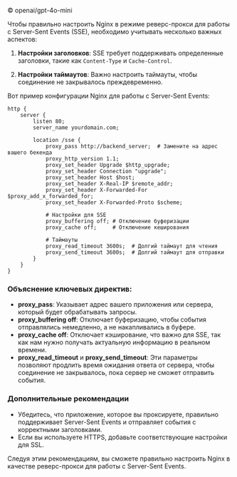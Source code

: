 © openai/gpt-4o-mini

Чтобы правильно настроить Nginx в режиме реверс-прокси для работы с Server-Sent Events (SSE), необходимо учитывать несколько важных аспектов:

1. **Настройки заголовков**: SSE требует поддерживать определенные заголовки, такие как `Content-Type` и `Cache-Control`.

2. **Настройки таймаутов**: Важно настроить таймауты, чтобы соединение не закрывалось преждевременно.

Вот пример конфигурации Nginx для работы с Server-Sent Events:

```nginx
http {
    server {
        listen 80;
        server_name yourdomain.com;

        location /sse {
            proxy_pass http://backend_server;  # Замените на адрес вашего бекенда
            proxy_http_version 1.1;
            proxy_set_header Upgrade $http_upgrade;
            proxy_set_header Connection "upgrade";
            proxy_set_header Host $host;
            proxy_set_header X-Real-IP $remote_addr;
            proxy_set_header X-Forwarded-For $proxy_add_x_forwarded_for;
            proxy_set_header X-Forwarded-Proto $scheme;

            # Настройки для SSE
            proxy_buffering off; # Отключение буферизации
            proxy_cache off;     # Отключение кеширования

            # Таймауты
            proxy_read_timeout 3600s;  # Долгий таймаут для чтения
            proxy_send_timeout 3600s;  # Долгий таймаут для отправки
        }
    }
}
```

### Объяснение ключевых директив:

- **proxy_pass**: Указывает адрес вашего приложения или сервера, который будет обрабатывать запросы.
- **proxy_buffering off**: Отключает буферизацию, чтобы события отправлялись немедленно, а не накапливались в буфере.
- **proxy_cache off**: Отключает кэширование, что важно для SSE, так как нам нужно получать актуальную информацию в реальном времени.
- **proxy_read_timeout** и **proxy_send_timeout**: Эти параметры позволяют продлить время ожидания ответа от сервера, чтобы соединение не закрывалось, пока сервер не сможет отправить события.

### Дополнительные рекомендации

- Убедитесь, что приложение, которое вы проксируете, правильно поддерживает Server-Sent Events и отправляет события с корректными заголовками.
- Если вы используете HTTPS, добавьте соответствующие настройки для SSL.

Следуя этим рекомендациям, вы сможете правильно настроить Nginx в качестве реверс-прокси для работы с Server-Sent Events.
